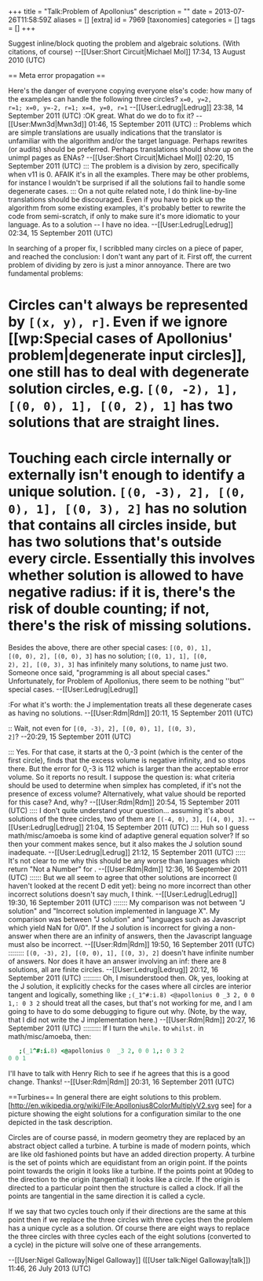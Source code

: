 +++
title = "Talk:Problem of Apollonius"
description = ""
date = 2013-07-26T11:58:59Z
aliases = []
[extra]
id = 7969
[taxonomies]
categories = []
tags = []
+++

Suggest inline/block quoting the problem and algebraic solutions. (With citations, of course) --[[User:Short Circuit|Michael Mol]] 17:34, 13 August 2010 (UTC)

== Meta error propagation ==

Here's the danger of everyone copying everyone else's code: how many of the examples can handle the following three circles? <code>x=0, y=2, r=1; x=0, y=-2, r=1; x=4, y=0, r=1</code> --[[User:Ledrug|Ledrug]] 23:38, 14 September 2011 (UTC)
:OK great. What do we do to fix it? --[[User:Mwn3d|Mwn3d]] 01:46, 15 September 2011 (UTC)
:: Problems which are simple translations are usually indications that the translator is unfamiliar with the algorithm and/or the target language. Perhaps rewrites (or audits) should be preferred. Perhaps translations should show up on the unimpl pages as ENAs? --[[User:Short Circuit|Michael Mol]] 02:20, 15 September 2011 (UTC)
::: The problem is a division by zero, specifically when v11 is 0.  AFAIK it's in all the examples.  There may be other problems, for instance I wouldn't be surprised if all the solutions fail to handle some degenerate cases.
::: On a not quite related note, I do think line-by-line translations should be discouraged.  Even if you have to pick up the algorithm from some existing examples, it's probably better to rewrite the code from semi-scratch, if only to make sure it's more idiomatic to your language.  As to a solution -- I have no idea. --[[User:Ledrug|Ledrug]] 02:34, 15 September 2011 (UTC)

In searching of a proper fix, I scribbled many circles on a piece of paper, and reached the conclusion: I don't want any part of it.  First off, the current problem of dividing by zero is just a minor annoyance.  There are two fundamental problems:
# Circles can't always be represented by <code>[(x, y), r]</code>. Even if we ignore [[wp:Special cases of Apollonius' problem|degenerate input circles]], one still has to deal with degenerate solution circles, e.g. <code>[(0, -2), 1], [(0, 0), 1], [(0, 2), 1]</code> has two solutions that are straight lines.
# Touching each circle internally or externally isn't enough to identify a unique solution. <code>[(0, -3), 2], [(0, 0), 1], [(0, 3), 2]</code> has no solution that contains all circles inside, but has two solutions that's outside every circle.  Essentially this involves whether solution is allowed to have negative radius: if it is, there's the risk of double counting; if not, there's the risk of missing solutions.

Besides the above, there are other special cases: <code>[(0, 0), 1], [(0, 0), 2], [(0, 0), 3]</code> has no solution; <code>[(0, 1), 1], [(0, 2), 2], [(0, 3), 3]</code> has infinitely many solutions, to name just two.  Someone once said, "programming is all about special cases."  Unfortunately, for Problem of Apollonius, there seem to be nothing ''but'' special cases. --[[User:Ledrug|Ledrug]]

:For what it's worth: the J implementation treats all these degenerate cases as having no solutions. --[[User:Rdm|Rdm]] 20:11, 15 September 2011 (UTC)

:: Wait, not even for <code>[(0, -3), 2], [(0, 0), 1], [(0, 3), 2]</code>? --20:29, 15 September 2011 (UTC)

::: Yes.  For that case, it starts at the 0,-3 point (which is the center of the first circle), finds that the excess volume is negative infinity, and so stops there.  But the error for 0,-3 is 112 which is larger than the acceptable error volume.  So it reports no result.  I suppose the question is: what criteria should be used to determine when simplex has completed, if it's not the presence of excess volume?  Alternatively, what value should be reported for this case?  And, why?  --[[User:Rdm|Rdm]] 20:54, 15 September 2011 (UTC)
:::: I don't quite understand your question... assuming it's about solutions of the three circles, two of them are <code>[(-4, 0), 3], [(4, 0), 3]</code>. --[[User:Ledrug|Ledrug]] 21:04, 15 September 2011 (UTC)
:::: Huh so I guess math/misc/amoeba is some kind of adaptive general equation solver?  If so then your comment makes sence, but it also makes the J solution sound inadequate. --[[User:Ledrug|Ledrug]] 21:12, 15 September 2011 (UTC)
::::: It's not clear to me why this should be any worse than languages which return "Not a Number" for <math>0 \div 0</math>. --[[User:Rdm|Rdm]] 12:36, 16 September 2011 (UTC)
:::::: But we all seem to agree that other solutions are incorrect (I haven't looked at the recent D edit yet): being no more incorrect than other incorrect solutions doesn't say much, I think.  --[[User:Ledrug|Ledrug]] 19:30, 16 September 2011 (UTC)
::::::: My comparison was not between "J solution" and "Incorrect solution implemented in language X".  My comparison was between "J solution" and "languages such as Javascript which yield NaN for 0/0".  If the J solution is incorrect for giving a non-answer when there are an infinity of answers, then the Javascript language must also be incorrect.  --[[User:Rdm|Rdm]] 19:50, 16 September 2011 (UTC)
:::::::: <code>[(0, -3), 2], [(0, 0), 1], [(0, 3), 2]</code> doesn't have infinite number of answers.  Nor does it have an answer involving an inf: there are 8 solutions, all are finite circles. --[[User:Ledrug|Ledrug]] 20:12, 16 September 2011 (UTC)
::::::::: Oh, I misunderstood then.  Ok, yes, looking at the J solution, it explicitly checks for the cases where all circles are interior tangent and logically, something like <code>;(_1^#:i.8) <@apollonius 0  _3 2, 0 0 1,: 0 3 2</code> should treat all the cases, but that's not working for me, and I am going to have to do some debugging to figure out why.  (Note, by the way, that I did not write the J implementation here.) --[[User:Rdm|Rdm]] 20:27, 16 September 2011 (UTC)
::::::::: If I turn the <code>while.</code> to <code>whilst.</code> in math/misc/amoeba, then: 
```j
   ;(_1^#:i.8) <@apollonius 0  _3 2, 0 0 1,: 0 3 2
0 0 1
```
  I'll have to talk with Henry Rich to see if he agrees that this is a good change. Thanks! --[[User:Rdm|Rdm]] 20:31, 16 September 2011 (UTC)

==Turbines==
In general there are eight solutions to this problem. [http://en.wikipedia.org/wiki/File:Apollonius8ColorMultiplyV2.svg see] for a picture showing the eight solutions for a configuration similar to the one depicted in the task description.

Circles are of course passé‎, in modern geometry they are replaced by an abstract object called a turbine. A turbine is made of modern points, which are like old fashioned points but have an added direction property. A turbine is the set of points which are equidistant from an origin point. If the points point towards the origin it looks like a turbine. If the points point at 90deg to the direction to the origin (tangential) it looks like a circle. If the origin is directed to a particular point then the structure is called a clock. If all the points are tangential in the same direction it is called a cycle.

If we say that two cycles touch only if their directions are the same at this point then if we replace the three circles with three cycles then the problem has a unique cycle as a solution. Of course there are eight ways to replace the three circles with three cycles each of the eight solutions (converted to a cycle) in the picture will solve one of these arrangements.

--[[User:Nigel Galloway|Nigel Galloway]] ([[User talk:Nigel Galloway|talk]]) 11:46, 26 July 2013 (UTC)
